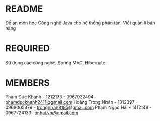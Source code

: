 # README #
Đồ án môn học Công nghệ Java cho hệ thống phân tán. Viết quản lí bán hàng
# REQUIRED
Sử dụng các công nghệ: Spring MVC, Hibernate
# MEMBERS
Phạm Đức Khánh - 1212173 - 0967032494 - phamduckhanh2411@gmail.com
Hoàng Trọng Nhân - 1312397	- 0968005379 - trongnhan8195@gmail.com
Phạm Ngọc Hải  - 1412149 - 0967724133- pnhai.vn@gmail.com


